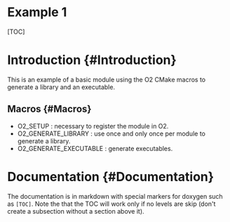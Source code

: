 Example 1
=========

[TOC]

# Introduction {#Introduction}

This is an example of a basic module using the O2 CMake macros to generate a library and an executable.

## Macros {#Macros}

- O2_SETUP : necessary to register the module in O2.
- O2_GENERATE_LIBRARY : use once and only once per module to generate a library.
- O2_GENERATE_EXECUTABLE : generate executables.

# Documentation {#Documentation}

The documentation is in markdown with special markers for doxygen such as `[TOC]`.
Note the that the TOC will work only if no levels are skip (don't create a subsection without a section
above it).
